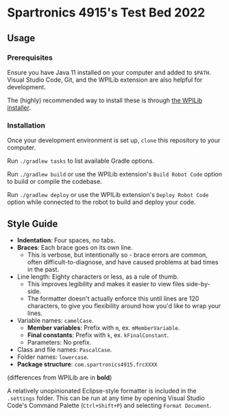 # Spartronics 4915's Test Bed 2022

## Usage

### Prerequisites

Ensure you have Java 11 installed on your computer and added to `$PATH`.
Visual Studio Code, Git, and the WPILib extension are also helpful for development.

The (highly) recommended way to install these is through [the WPILib installer](https://docs.wpilib.org/en/latest/docs/zero-to-robot/step-2/wpilib-setup.html
).

### Installation

Once your development environment is set up, `clone` this repository to your computer.

Run `./gradlew tasks` to list available Gradle options.

Run `./gradlew build` or use the WPILib extension's `Build Robot Code` option to build or compile the codebase.

Run `./gradlew deploy` or use the WPILib extension's `Deploy Robot Code` option while connected to the robot to build and deploy your code.

## Style Guide

- **Indentation**: Four spaces, no tabs.
- **Braces**: Each brace goes on its own line.
  - This is verbose, but intentionally so - brace errors are common,
    often difficult-to-diagnose, and have caused problems at bad times in the past.
- Line length: Eighty characters or less, as a rule of thumb.
  - This improves legibility and makes it easier to view files side-by-side.
  - The formatter doesn't actually enforce this until lines are 120 characters,
    to give you flexibility around how you'd like to wrap your lines.
- Variable names: `camelCase`.
  - **Member variables**: Prefix with `m`, ex. `mMemberVariable`.
  - **Final constants**: Prefix with `k`, ex. `kFinalConstant`.
  - Parameters: No prefix.
- Class and file names: `PascalCase`.
- Folder names: `lowercase`.
- **Package structure**: `com.spartronics4915.frcXXXX`

(differences from WPILib are in **bold**)

A relatively unopinionated Eclipse-style formatter is included in the `.settings` folder.
This can be run at any time by opening Visual Studio Code's Command Palette (`Ctrl+Shift+P`) and selecting `Format Document`.
